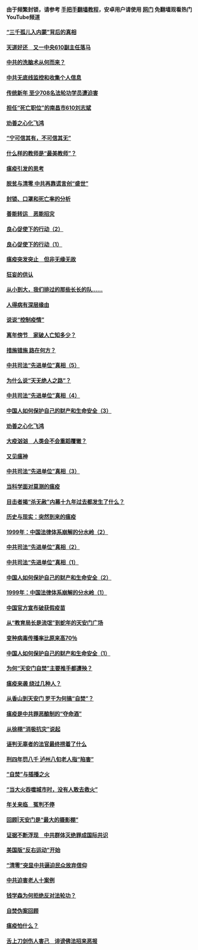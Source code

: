 #### 由于频繁封锁，请参考 [手把手翻墙教程](https://github.com/gfw-breaker/guides/wiki/)，安卓用户请使用 [网门](https://github.com/gfw-breaker/nogfw/blob/master/dl.md?t=03191600) 免翻墙观看热门YouTube频道 

#### [“三千孤儿入内蒙”背后的真相](../pages/19/422229.md?t=03191600) 

#### [天道好还　又一中央610副主任落马](../pages/19/422155.md?t=03191600) 

#### [中共的洗脑术从何而来？](../pages/19/422154.md?t=03191600) 

#### [中共无底线监控和收集个人信息](../pages/19/422039.md?t=03191600) 

#### [传统新年 至少708名法轮功学员遭迫害](../pages/19/421946.md?t=03191600) 

#### [担任“死亡职位”的南昌市610刘志斌](../pages/19/421957.md?t=03191600) 

#### [劝善之心化飞鸿](../pages/19/421164.md?t=03191600) 

#### [“宁可信其有，不可信其无”](../pages/19/421691.md?t=03191600) 

#### [什么样的教师是“最美教师”？](../pages/19/421755.md?t=03191600) 

#### [瘟疫引发的思考](../pages/19/421594.md?t=03191600) 

#### [脱贫与清零 中共再靠谎言创“盛世”](../pages/19/421590.md?t=03191600) 

#### [封锁、口罩和死亡率的分析](../pages/19/421495.md?t=03191600) 

#### [善能转运　恶能招灾](../pages/19/421334.md?t=03191600) 

#### [良心促使下的行动（2）](../pages/19/421361.md?t=03191600) 

#### [良心促使下的行动（1）](../pages/19/421302.md?t=03191600) 

#### [瘟疫突发突止　但非无缘无故](../pages/19/421281.md?t=03191600) 

#### [狂妄的供认](../pages/19/421199.md?t=03191600) 

#### [从小到大，我们排过的那些长长的队……](../pages/19/421243.md?t=03191600) 

#### [人得病有深层缘由](../pages/19/420864.md?t=03191600) 

#### [说说“控制疫情”](../pages/19/420831.md?t=03191600) 

#### [离年傍节　家破人亡知多少？](../pages/19/420563.md?t=03191600) 

#### [措施错施  路在何方？](../pages/19/420076.md?t=03191600) 

#### [中共司法“先进单位”真相（5）](../pages/19/419453.md?t=03191600) 

#### [为什么说“天无绝人之路”？](../pages/19/419618.md?t=03191600) 

#### [中共司法“先进单位”真相（4）](../pages/19/419452.md?t=03191600) 

#### [中国人如何保护自己的财产和生命安全（3）](../pages/19/419405.md?t=03191600) 

#### [劝善之心化飞鸿](../pages/19/418758.md?t=03191600) 

#### [大疫汹汹　人类会不会重蹈覆辙？](../pages/19/419691.md?t=03191600) 

#### [又见瘟神](../pages/19/419225.md?t=03191600) 

#### [中共司法“先进单位”真相（3）](../pages/19/419451.md?t=03191600) 

#### [当科学面对莫测的瘟疫](../pages/19/419625.md?t=03191600) 

#### [目击者揭“杀无赦”内幕十九年过去都发生了什么？](../pages/19/419617.md?t=03191600) 

#### [历史与现实：突然到来的瘟疫](../pages/19/419619.md?t=03191600) 

#### [1999年：中国法律体系崩解的分水岭（2）](../pages/19/419455.md?t=03191600) 

#### [中共司法“先进单位”真相（2）](../pages/19/419450.md?t=03191600) 

#### [中共司法“先进单位”真相（1）](../pages/19/419449.md?t=03191600) 

#### [中国人如何保护自己的财产和生命安全（2）](../pages/19/419404.md?t=03191600) 

#### [1999年：中国法律体系崩解的分水岭（1）](../pages/19/419454.md?t=03191600) 

#### [中国官方宣布破获假疫苗](../pages/19/419504.md?t=03191600) 

#### [从“教育局长是流氓”到蛇年的天安门广场](../pages/19/419470.md?t=03191600) 

#### [变种病毒传播率比原来高70％](../pages/19/419456.md?t=03191600) 

#### [中国人如何保护自己的财产和生命安全（1）](../pages/19/419403.md?t=03191600) 

#### [为何“天安门自焚”主要推手都遭殃？](../pages/19/419348.md?t=03191600) 

#### [瘟疫来袭 绕过几种人？](../pages/19/419349.md?t=03191600) 

#### [从香山到天安门 罗干为何搞“自焚”？](../pages/19/419270.md?t=03191600) 

#### [瘟疫是中共罪恶酿制的“夺命酒”](../pages/19/419223.md?t=03191600) 

#### [从徐栩“消极抗灾”说起](../pages/19/419224.md?t=03191600) 

#### [诬判无辜者的法官最终捞着了什么](../pages/19/419268.md?t=03191600) 

#### [刑四年罚八千 泸州八旬老人指“陷害”](../pages/19/419232.md?t=03191600) 

#### [“自焚”与插播之火](../pages/19/419226.md?t=03191600) 

#### [“当大火吞噬城市时，没有人敢去救火”](../pages/19/419077.md?t=03191600) 

#### [年关来临　冤判不停](../pages/19/419093.md?t=03191600) 

#### [回顾|天安门是“最大的摄影棚”](../pages/19/380866.md?t=03191600) 

#### [证据不断浮现　中共群体灭绝罪成国际共识](../pages/19/419031.md?t=03191600) 

#### [美国版“反右运动”开始](../pages/19/419030.md?t=03191600) 

#### [“清零”突显中共逼迫民众放弃信仰](../pages/19/418995.md?t=03191600) 

#### [中共迫害老人十案例](../pages/19/418831.md?t=03191600) 

#### [钱学森为何拒绝反对法轮功？](../pages/19/418905.md?t=03191600) 

#### [自焚伪案回顾](../pages/19/418799.md?t=03191600) 

#### [瘟疫怕什么？](../pages/19/418800.md?t=03191600) 

#### [舌上刀剑伤人害己　诽谤佛法招来恶报](../pages/19/418731.md?t=03191600) 

